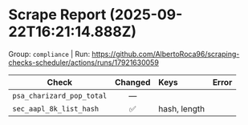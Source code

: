 # Scrape Report (2025-09-22T16:21:14.888Z)

Group: `compliance`  |  Run: https://github.com/AlbertoRoca96/scraping-checks-scheduler/actions/runs/17921630059

| Check | Changed | Keys | Error |
|---|:---:|:--|:--|
| `psa_charizard_pop_total` | — |  |  |
| `sec_aapl_8k_list_hash` | ✅ | hash, length |  |
